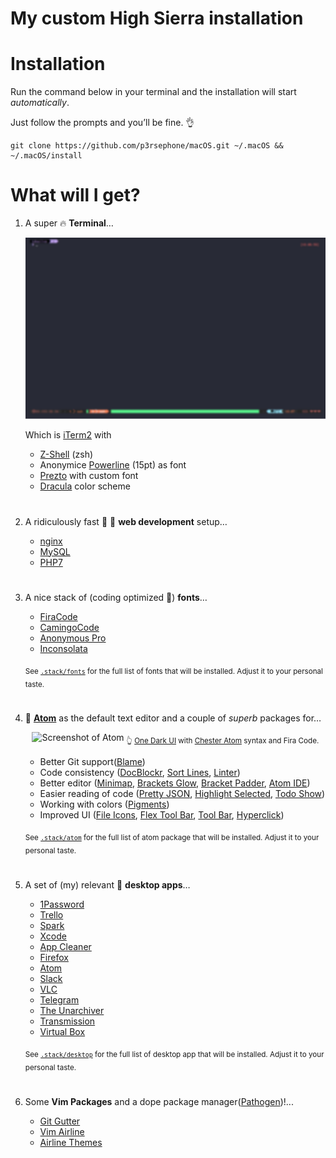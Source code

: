 # My custom High Sierra installation

# Installation

Run the command below in your terminal and the installation will start *automatically*.

Just follow the prompts and you’ll be fine. 👌

```shell
git clone https://github.com/p3rsephone/macOS.git ~/.macOS && ~/.macOS/install
```

# What will I get?

1. A super 🔥 **Terminal**…

    ![iTerm2 Screenshot](/ScreenShots/terminal.png)  

    Which is [iTerm2] with

    - [Z-Shell] \(zsh)
    - Anonymice [Powerline] \(15pt) as font
    - [Prezto] with custom font
    - [Dracula] color scheme

#  

2. A ridiculously fast 🚓 💨 **web development** setup…

    - [nginx]
    - [MySQL]
    - [PHP7]

#  

3. A nice stack of (coding optimized 👀) **fonts**…

    - [FiraCode]
    - [CamingoCode]
    - [Anonymous Pro]
    - [Inconsolata]

    <sub>See [`.stack/fonts`](.stack/fonts) for the full list of fonts that will be installed. Adjust it to your personal taste.</sub>

#  

4. 💪 **[Atom]** as the default text editor and a couple of *superb* packages for…

    <p align="center">
        <img src="https://mzdr.github.io/macos/atom.jpg" alt="Screenshot of Atom">
        <sub>👆 <a href="https://atom.io/themes/one-dark-ui">One Dark UI</a> with <a href="https://atom.io/themes/chester-atom-syntax">Chester Atom</a> syntax and Fira Code.</sub>
    </p>

    - Better Git support([Blame])
    - Code consistency ([DocBlockr], [Sort Lines], [Linter])
    - Better editor ([Minimap], [Brackets Glow], [Bracket Padder], [Atom IDE])
    - Easier reading of code ([Pretty JSON], [Highlight Selected], [Todo Show])
    - Working with colors ([Pigments])
    - Improved UI ([File Icons], [Flex Tool Bar], [Tool Bar], [Hyperclick])

    <sub>See [`.stack/atom`](.stack/atom) for the full list of atom package that will be installed. Adjust it to your personal taste.</sub>

#  

5. A set of (my) relevant 🍧 **desktop apps**…

    - [1Password]
    - [Trello]
    - [Spark]
    - [Xcode]
    - [App Cleaner]
    - [Firefox]
    - [Atom]
    - [Slack]
    - [VLC]
    - [Telegram]
    - [The Unarchiver]
    - [Transmission]
    - [Virtual Box]

    <sub>See [`.stack/desktop`](.stack/desktop) for the full list of desktop app that will be installed. Adjust it to your personal taste.</sub>

#  

6. Some **Vim Packages** and a dope package manager([Pathogen])!...

    - [Git Gutter]
    - [Vim Airline]
    - [Airline Themes]

#    

<!-- Terminal -->
[Z-Shell]: http://www.zsh.org/
[iTerm2]: https://github.com/gnachman/iTerm2
[Prezto]: https://github.com/sorin-ionescu/prezto
[Powerline]: https://github.com/powerline/fonts
[Dracula]: https://draculatheme.com/iterm/

<!-- Desktop apps -->
[1Password]: https://1password.com/
[Trello]: https://trello.com/
[Spark]: https://sparkmailapp.com/
[Xcode]: https://developer.apple.com/xcode/
[App Cleaner]: https://freemacsoft.net/appcleaner/
[Telegram]: https://telegram.org/
[The Unarchiver]: https://theunarchiver.com/
[Transmission]: https://transmissionbt.com/
[Virtual Box]: https://www.virtualbox.org/
[Firefox]: https://www.mozilla.org/de/firefox/
[Atom]: https://atom.io/
[Slack]: https://slack.com/
[VLC]: https://www.videolan.org/vlc/

<!-- Web development -->
[nginx]: https://nginx.org/
[MySQL]: https://www.mysql.com/
[PHP7]: https://secure.php.net/

<!-- Fonts -->
[FiraCode]: https://github.com/tonsky/FiraCode
[CamingoCode]: http://www.janfromm.de/typefaces/camingomono/camingocode/
[Anonymous Pro]: http://www.marksimonson.com/fonts/view/anonymous-pro
[Inconsolata]: http://levien.com/type/myfonts/inconsolata.html


<!-- Atom packages -->
[Minimap]: https://atom.io/packages/minimap
[Blame]: https://atom.io/packages/blame
[Brackets Glow]: https://atom.io/packages/atom-brackets-glow
[Bracket Padder]: https://atom.io/packages/bracket-padder
[Atom IDE]: https://ide.atom.io/
[DocBlockr]: https://atom.io/packages/docblockr
[Emmet]: https://atom.io/packages/emmet
[File Icons]: https://atom.io/packages/file-icons
[Flex Tool Bar]: https://atom.io/packages/flex-tool-bar
[Highlight Selected]: https://atom.io/packages/highlight-selected
[Hyperclick]: https://atom.io/packages/hyperclick
[Linter]: https://atom.io/packages/linter
[Pigments]: https://atom.io/packages/pigments
[Pretty JSON]: https://atom.io/packages/pretty-json
[Sort Lines]: https://atom.io/packages/sort-lines
[Todo Show]: https://atom.io/packages/todo-show
[Tool Bar]: https://atom.io/packages/tool-bar

<!-- Vim -->
[Pathogen]: https://github.com/tpope/vim-pathogen
[Git Gutter]: https://github.com/airblade/vim-gitgutter
[Vim Airline]: https://github.com/vim-airline/vim-airline
[Airline Themes]: https://github.com/vim-airline/vim-airline-themes
